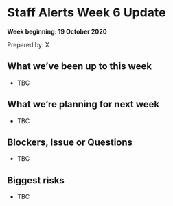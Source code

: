 # Staff Alerts Week 6 Update
**Week beginning: 19 October 2020** 

Prepared by: X

## What we’ve been up to​ this week​

* TBC

## What we’re planning for ​next week

* TBC

## Blockers, Issue or Questions

* TBC

## Biggest risks

* TBC


